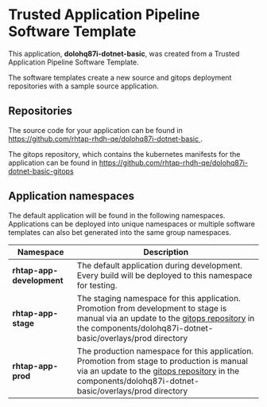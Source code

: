 # Trusted Application Pipeline Software Template

This application, **dolohq87i-dotnet-basic**, was created from a Trusted Application Pipeline Software Template.

The software templates create a new source and gitops deployment repositories with a sample source application. 

## Repositories

The source code for your application can be found in [https://github.com/rhtap-rhdh-qe/dolohq87i-dotnet-basic ](https://github.com/rhtap-rhdh-qe/dolohq87i-dotnet-basic ).
 
The gitops repository, which contains the kubernetes manifests for the application can be found in 
[https://github.com/rhtap-rhdh-qe/dolohq87i-dotnet-basic-gitops ](https://github.com/rhtap-rhdh-qe/dolohq87i-dotnet-basic-gitops ) 

## Application namespaces 

The default application will be found in the following namespaces. Applications can be deployed into unique namespaces or multiple software templates can also bet generated into the same group namespaces.  

|  Namespace   |  Description   |  
| -------- | -------- |   
| **rhtap-app-development** | The default application during development. Every build will be deployed to this namespace for testing. | 
| **rhtap-app-stage** | The staging namespace for this application. Promotion from development to stage is manual via an update to the [gitops repository](https://github.com/rhtap-rhdh-qe/dolohq87i-dotnet-basic-gitops ) in the components/dolohq87i-dotnet-basic/overlays/prod directory |  
| **rhtap-app-prod** | The production namespace for this application. Promotion from stage to production is manual via an update to the [gitops repository](https://github.com/rhtap-rhdh-qe/dolohq87i-dotnet-basic-gitops ) in the components/dolohq87i-dotnet-basic/overlays/prod directory | 